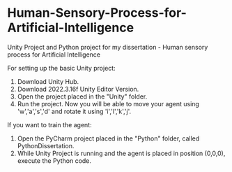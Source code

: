 # Human-Sensory-Process-for-Artificial-Intelligence
Unity Project and Python project for my dissertation - Human sensory process for Artificial Intelligence

For setting up the basic Unity project:
  1. Download Unity Hub.
  2. Download 2022.3.16f Unity Editor Version.
  3. Open the project placed in the "Unity" folder.
  4. Run the project. Now you will be able to move your agent using 'w','a','s','d' and rotate it using 'i','l','k','j'.

If you want to train the agent:
  1. Open the PyCharm project placed in the "Python" folder, called PythonDissertation.
  2. While Unity Project is running and the agent is placed in position (0,0,0), execute the Python code.